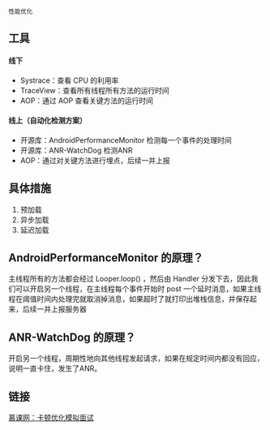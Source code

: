 `性能优化`

## 工具

#### 线下

- Systrace：查看 CPU 的利用率
- TraceView：查看所有线程所有方法的运行时间
- AOP：通过 AOP 查看关键方法的运行时间

#### 线上（自动化检测方案）

- 开源库：AndroidPerformanceMonitor 检测每一个事件的处理时间
- 开源库：ANR-WatchDog 检测ANR
- AOP：通过对关键方法进行埋点，后续一并上报

## 具体措施

1. 预加载
2. 异步加载
3. 延迟加载

## AndroidPerformanceMonitor 的原理？

主线程所有的方法都会经过 Looper.loop() ，然后由 Handler 分发下去，因此我们可以开启另一个线程，在主线程每个事件开始时 post 一个延时消息，如果主线程在阈值时间内处理完就取消掉消息，如果超时了就打印出堆栈信息，并保存起来，后续一并上报服务器

## ANR-WatchDog 的原理？

开启另一个线程，周期性地向其他线程发起请求，如果在规定时间内都没有回应，说明一直卡住，发生了ANR。

## 链接

[慕课网：卡顿优化模拟面试](https://coding.imooc.com/lesson/308.html#mid=21816)


